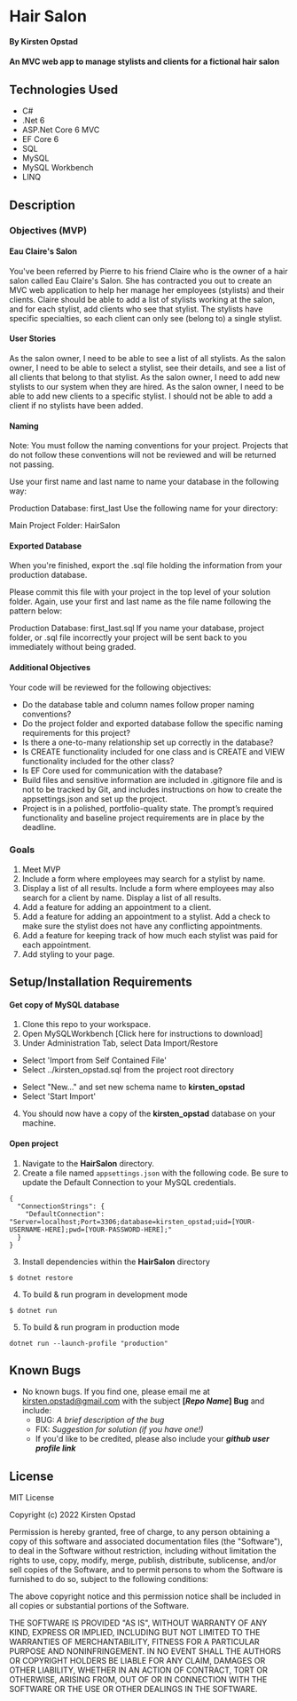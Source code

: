 # Hair Salon

#### By Kirsten Opstad

#### An MVC web app to manage stylists and clients for a fictional hair salon

## Technologies Used

* C#
* .Net 6
* ASP.Net Core 6 MVC
* EF Core 6
* SQL
* MySQL
* MySQL Workbench
* LINQ

## Description

### Objectives (MVP)

#### Eau Claire's Salon
You've been referred by Pierre to his friend Claire who is the owner of a hair salon called Eau Claire's Salon. She has contracted you out to create an MVC web application to help her manage her employees (stylists) and their clients. Claire should be able to add a list of stylists working at the salon, and for each stylist, add clients who see that stylist. The stylists have specific specialties, so each client can only see (belong to) a single stylist.

#### User Stories
  As the salon owner, I need to be able to see a list of all stylists.
  As the salon owner, I need to be able to select a stylist, see their details, and see a list of all clients that belong to that stylist.
  As the salon owner, I need to add new stylists to our system when they are hired.
  As the salon owner, I need to be able to add new clients to a specific stylist. I should not be able to add a client if no stylists have been added.

#### Naming
Note: You must follow the naming conventions for your project. Projects that do not follow these conventions will not be reviewed and will be returned not passing.

Use your first name and last name to name your database in the following way:

Production Database: first_last
Use the following name for your directory:

Main Project Folder: HairSalon

#### Exported Database
When you're finished, export the .sql file holding the information from your production database.

Please commit this file with your project in the top level of your solution folder. Again, use your first and last name as the file name following the pattern below:

Production Database: first_last.sql
If you name your database, project folder, or .sql file incorrectly your project will be sent back to you immediately without being graded.

#### Additional Objectives
Your code will be reviewed for the following objectives:

* Do the database table and column names follow proper naming conventions?
* Do the project folder and exported database follow the specific naming requirements for this project?
* Is there a one-to-many relationship set up correctly in the database?
* Is CREATE functionality included for one class and is CREATE and VIEW functionality included for the other class?
* Is EF Core used for communication with the database?
* Build files and sensitive information are included in .gitignore file and is not to be tracked by Git, and includes instructions on how to create the appsettings.json and set up the project.
* Project is in a polished, portfolio-quality state.
The prompt’s required functionality and baseline project requirements are in place by the deadline.


<!-- ![Screenshot of Databases](imagelink) -->

<!-- [Link to operational site](http://www.kirstenopstad.github.com/<REPOSITORY NAME>) -->

### Goals
1. Meet MVP
2. Include a form where employees may search for a stylist by name. 
3. Display a list of all results.
Include a form where employees may also search for a client by name. Display a list of all results.
4. Add a feature for adding an appointment to a client.
5. Add a feature for adding an appointment to a stylist. Add a check to make sure the stylist does not have any conflicting appointments.
6. Add a feature for keeping track of how much each stylist was paid for each appointment.
7. Add styling to your page.

## Setup/Installation Requirements

#### Get copy of MySQL database
1. Clone this repo to your workspace.
2. Open MySQLWorkbench [Click here for instructions to download]
3. Under Administration Tab, select Data Import/Restore
  * Select 'Import from Self Contained File'
  * Select ../kirsten_opstad.sql from the project root directory
  <!-- ![Screenshot of MySQL Import Settings](INSERT SCREENSHOT LINK) -->
  * Select "New..." and set new schema name to **kirsten_opstad**
  * Select 'Start Import'
4. You should now have a copy of the **kirsten_opstad** database on your machine.

#### Open project
1. Navigate to the **HairSalon** directory.
2. Create a file named `appsettings.json` with the following code. Be sure to update the Default Connection to your MySQL credentials.
```
{
  "ConnectionStrings": {
    "DefaultConnection": "Server=localhost;Port=3306;database=kirsten_opstad;uid=[YOUR-USERNAME-HERE];pwd=[YOUR-PASSWORD-HERE];"
  }
}
```
3. Install dependencies within the **HairSalon** directory
```
$ dotnet restore
````

4. To build & run program in development mode 
 ```
 $ dotnet run
 ```

5. To build & run program in production mode 
 ```
 dotnet run --launch-profile "production"
 ```

## Known Bugs

* No known bugs. If you find one, please email me at kirsten.opstad@gmail.com with the subject **[_Repo Name_] Bug** and include:
  * BUG: _A brief description of the bug_
  * FIX: _Suggestion for solution (if you have one!)_
  * If you'd like to be credited, please also include your **_github user profile link_**

## License

MIT License

Copyright (c) 2022 Kirsten Opstad 

Permission is hereby granted, free of charge, to any person obtaining a copy of this software and associated documentation files (the "Software"), to deal in the Software without restriction, including without limitation the rights to use, copy, modify, merge, publish, distribute, sublicense, and/or sell copies of the Software, and to permit persons to whom the Software is furnished to do so, subject to the following conditions:

The above copyright notice and this permission notice shall be included in all copies or substantial portions of the Software.

THE SOFTWARE IS PROVIDED "AS IS", WITHOUT WARRANTY OF ANY KIND, EXPRESS OR IMPLIED, INCLUDING BUT NOT LIMITED TO THE WARRANTIES OF MERCHANTABILITY, FITNESS FOR A PARTICULAR PURPOSE AND NONINFRINGEMENT. IN NO EVENT SHALL THE AUTHORS OR COPYRIGHT HOLDERS BE LIABLE FOR ANY CLAIM, DAMAGES OR OTHER LIABILITY, WHETHER IN AN ACTION OF CONTRACT, TORT OR OTHERWISE, ARISING FROM, OUT OF OR IN CONNECTION WITH THE SOFTWARE OR THE USE OR OTHER DEALINGS IN THE SOFTWARE.
